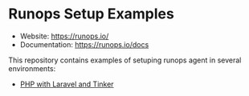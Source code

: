 # Runops Setup Examples

- Website: https://runops.io/
- Documentation: https://runops.io/docs

This repository contains examples of setuping runops agent in several environments:

- [PHP with Laravel and Tinker](./laravel)
